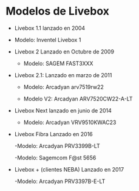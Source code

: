 # Modelos de Livebox

- Livebox 1.1 lanzado en 2004

 - Modelo: Inventel Livebox 1


- Livebox 2 Lanzado en Octubre de 2009

  - Modelo: SAGEM FAST3XXX 


- Livebox 2.1: Lanzado en marzo de 2011

  - Modelo: Arcadyan arv7519rw22

  - Modelo V2: Arcadyan ARV7520CW22-A-LT


- Livebox Next lanzado en junio de 2014

  - Modelo: Arcadyan VRV9510KWAC23


- Livebox Fibra Lanzado en 2016

  -Modelo: Arcadyan PRV3399B-LT

  -Modelo: Sagemcom F@st 5656


- Livebox + (clientes NEBA) Lanzado en 2017

  -Modelo: Arcadyan PRV3397B-E-LT
  

